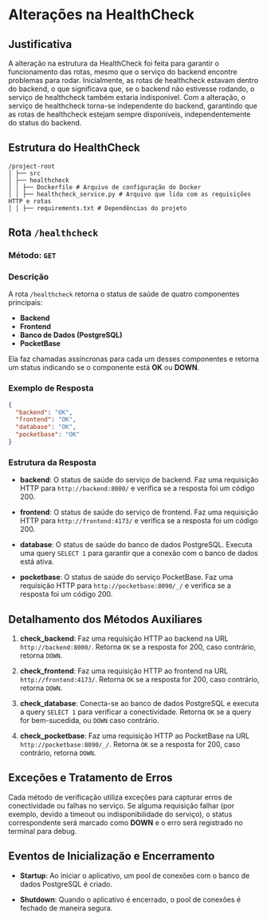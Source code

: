 # Alterações na HealthCheck

## Justificativa

A alteração na estrutura da HealthCheck foi feita para garantir o funcionamento das rotas, mesmo que o serviço do backend encontre problemas para rodar. Inicialmente, as rotas de healthcheck estavam dentro do backend, o que significava que, se o backend não estivesse rodando, o serviço de healthcheck também estaria indisponível. Com a alteração, o serviço de healthcheck torna-se independente do backend, garantindo que as rotas de healthcheck estejam sempre disponíveis, independentemente do status do backend.

## Estrutura do HealthCheck

```
/project-root 
│ ├── src 
│ ├── healthcheck 
│ │ ├── Dockerfile # Arquivo de configuração do Docker 
│ │ ├── healthcheck_service.py # Arquivo que lida com as requisições HTTP e rotas 
│ │ ├── requirements.txt # Dependências do projeto
```

## Rota `/healthcheck`

### Método: `GET`

### Descrição

A rota `/healthcheck` retorna o status de saúde de quatro componentes principais:

- **Backend**
- **Frontend**
- **Banco de Dados (PostgreSQL)**
- **PocketBase**

Ela faz chamadas assíncronas para cada um desses componentes e retorna um status indicando se o componente está **OK** ou **DOWN**.

### Exemplo de Resposta

```json
{
  "backend": "OK",
  "frontend": "OK",
  "database": "OK",
  "pocketbase": "OK"
}
```

### Estrutura da Resposta

- **backend**: O status de saúde do serviço de backend. Faz uma requisição HTTP para `http://backend:8000/` e verifica se a resposta foi um código 200.
  
- **frontend**: O status de saúde do serviço de frontend. Faz uma requisição HTTP para `http://frontend:4173/` e verifica se a resposta foi um código 200.
  
- **database**: O status de saúde do banco de dados PostgreSQL. Executa uma query `SELECT 1` para garantir que a conexão com o banco de dados está ativa.
  
- **pocketbase**: O status de saúde do serviço PocketBase. Faz uma requisição HTTP para `http://pocketbase:8090/_/` e verifica se a resposta foi um código 200.

## Detalhamento dos Métodos Auxiliares

1. **check_backend**: Faz uma requisição HTTP ao backend na URL `http://backend:8000/`. Retorna `OK` se a resposta for 200, caso contrário, retorna `DOWN`.
   
2. **check_frontend**: Faz uma requisição HTTP ao frontend na URL `http://frontend:4173/`. Retorna `OK` se a resposta for 200, caso contrário, retorna `DOWN`.

3. **check_database**: Conecta-se ao banco de dados PostgreSQL e executa a query `SELECT 1` para verificar a conectividade. Retorna `OK` se a query for bem-sucedida, ou `DOWN` caso contrário.

4. **check_pocketbase**: Faz uma requisição HTTP ao PocketBase na URL `http://pocketbase:8090/_/`. Retorna `OK` se a resposta for 200, caso contrário, retorna `DOWN`.

## Exceções e Tratamento de Erros

Cada método de verificação utiliza exceções para capturar erros de conectividade ou falhas no serviço. Se alguma requisição falhar (por exemplo, devido a timeout ou indisponibilidade do serviço), o status correspondente será marcado como **DOWN** e o erro será registrado no terminal para debug.

## Eventos de Inicialização e Encerramento

- **Startup**: Ao iniciar o aplicativo, um pool de conexões com o banco de dados PostgreSQL é criado.
  
- **Shutdown**: Quando o aplicativo é encerrado, o pool de conexões é fechado de maneira segura.